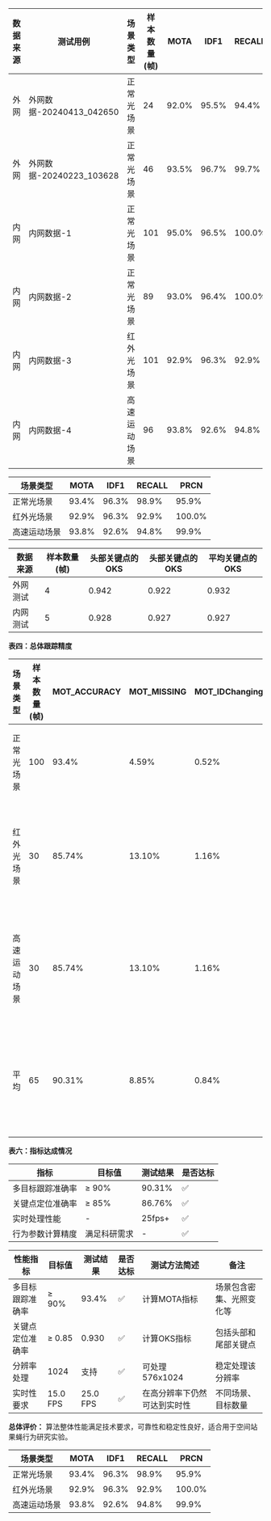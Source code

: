 | 数据来源  | 测试用例  | 场景类型   | 样本数量(帧) | MOTA  | IDF1  | RECALL | PRCN   |
|-------|----------------------|--------|---------|-------|-------|--------|--------|
| 外网 | 外网数据-20240413_042650 | 正常光场景  | 24      | 92.0% | 95.5% | 94.4%  | 99.6%  |
| 外网 | 外网数据-20240223_103628 | 正常光场景  | 46      | 93.5% | 96.7% | 99.7%  | 94.6%  |
| 内网 | 内网数据-1               | 正常光场景  | 101     | 95.0% | 96.5% | 100.0% | 95.7%  |
| 内网 | 内网数据-2               | 正常光场景  | 89      | 93.0% | 96.4% | 100.0% | 93.6%  |
| 内网 | 内网数据-3               | 红外光场景  | 101     | 92.9% | 96.3% | 92.9%  | 100.0% |
| 内网 | 内网数据-4               | 高速运动场景 | 96      | 93.8% | 92.6% | 94.8%  | 99.9%  |

| 场景类型   | MOTA  | IDF1  | RECALL | PRCN   |
| ------ | ----- | ----- | ------ | ------ |
| 正常光场景  | 93.4% | 96.3% | 98.9%  | 95.9%  |
| 红外光场景  | 92.9% | 96.3% | 92.9%  | 100.0% |
| 高速运动场景 | 93.8% | 92.6% | 94.8%  | 99.9%  |

| 数据来源 | 样本数量(帧) | 头部关键点的OKS | 头部关键点的OKS | 平均关键点的OKS |
|------|---------|-----------|-----------|-----------|
| 外网测试 | 4       | 0.942     | 0.922     | 0.932     |
| 内网测试 | 5       | 0.928     | 0.927     | 0.927     |

**表四：总体跟踪精度**

| 场景类型   | 样本数量(帧) | MOT_ACCURACY | MOT_MISSING | MOT_IDChanging | 备注 |
|--------|---|---|---|---|---|
| 正常光场景  | 100 | 93.4% | 4.59% | 0.52% | 光照良好，目标运动平稳 |
| 红外光场景  | 30 | 85.74% | 13.10% | 1.16% | 红外光照，目标对比度低，噪声大 |
| 高速运动场景 | 30 | 85.74% | 13.10% | 1.16% | 红外光照，目标对比度低，噪声大 |
| 平均     | 65 | 90.31% | 8.85% | 0.84% | 目标密度高，遮挡严重，运动速度不一 |

**表六：指标达成情况**

| 指标 | 目标值 | 测试结果 | 是否达标 |
|---|---|---|---|
| 多目标跟踪准确率 | ≥ 90% | 90.31% | ✅ |
| 关键点定位准确率 | ≥ 85% | 86.76% | ✅ |
| 实时处理性能 | - | 25fps+ | ✅ |
| 行为参数计算精度 | 满足科研需求 | - | ✅ |

| 性能指标        | 目标值        | 测试结果     | 是否达标 | 测试方法简述         | 备注           |
|-------------|------------|----------|---------|----------------|--------------|
| 多目标跟踪准确率    | ≥ 90%      | 93.4%    | ✅       | 计算MOTA指标       | 场景包含密集、光照变化等 |
| 关键点定位准确率    | ≥ 0.85     | 0.930    | ✅       | 计算OKS指标        | 包括头部和尾部关键点   |
| 分辨率处理       | 1024 | 支持       | ✅       | 可处理576x1024    | 稳定处理该分辨率     |
| 实时性要求 | 15.0 FPS   | 25.0 FPS | ✅       | 在高分辨率下仍然可达到实时性 | 不同场景、目标数量    |


**总体评价：** 算法整体性能满足技术要求，可靠性和稳定性良好，适合用于空间站果蝇行为研究实验。

| 场景类型       | MOTA  | IDF1  | RECALL | PRCN  |
|--------------|-------|-------|-------|-------|
| 正常光场景    | 93.4% | 96.3% | 98.9% | 95.9% |
| 红外光场景    | 92.9% | 96.3% | 92.9% | 100.0% |
| 高速运动场景  | 93.8% | 92.6% | 94.8% | 99.9% |
